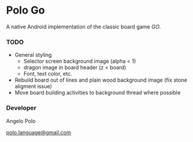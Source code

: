 # Polo Go #

A native Android implementation of the classic board game _GO_.


### TODO ###
* General styling
  * Selector screen background image (alpha < 1)
  * dragon image in board header (z < board)
  * Font, text color, etc.
* Rebuild board out of lines and plain wood background image (fix stone aligment issue)
* Move board building activities to background thread where possible

### Developer ###

Angelo Polo

<polo.language@gmail.com>